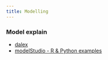 ```yaml
---
title: Modelling
---
```


### Model explain

- [dalex](https://dalex.drwhy.ai/python/)
- [modelStudio - R & Python examples](https://cran.r-project.org/web/packages/modelStudio/vignettes/ms-r-python-examples.html)
